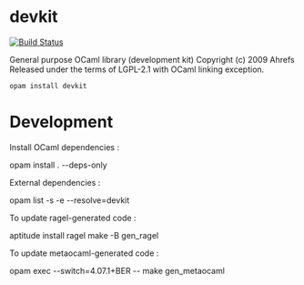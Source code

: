 devkit
======

[![Build Status](https://travis-ci.org/ahrefs/devkit.svg?branch=master)](https://travis-ci.org/ahrefs/devkit)

General purpose OCaml library (development kit)
Copyright (c) 2009 Ahrefs
Released under the terms of LGPL-2.1 with OCaml linking exception.

`opam install devkit`

Development
===========

Install OCaml dependencies :

  opam install . --deps-only

External dependencies :

  opam list -s -e --resolve=devkit

To update ragel-generated code :

  aptitude install ragel
  make -B gen_ragel

To update metaocaml-generated code :

  opam exec --switch=4.07.1+BER -- make gen_metaocaml
